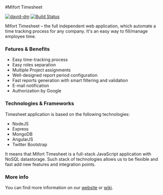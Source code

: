 #Mifort Timesheet

[![david-dm](https://david-dm.org/mifort-org/mifort-timesheet.svg?theme=shields.io)](https://david-dm.org/mifort-org/mifort-timesheet/)
[![Build Status](https://travis-ci.org/dwyl/learn-travis.svg?branch=master)](https://travis-ci.org/mifort-org/mifort-timesheet)

Mifort Timesheet – the full independent web application, which automate a time tracking process for any company. It's an easy way to fill/manage employee time.

### Fetures & Benefits
* Easy time-tracking process
* Easy roles separation
* Multiple Project assignments
* Well-designed report period configuration
* Fast reports generation with smart filtering and validation
* E-mail notification
* Authorization by Google

### Technologies & Frameworks
Timesheet application is based on the following technologies:
* NodeJS
* Express
* MongoDB
* AngularJS
* Twitter Bootstrap

It means that Mifort Timesheet is a full-stack JavaScript application with NoSQL datastorage. Such stack of technologies allows us to be flexible and fast add new features and integration points.

### More info
You can find more information on our [website](http://mifort.org/timesheet/) or [wiki](https://github.com/mifort-org/mifort-timesheet/wiki).
